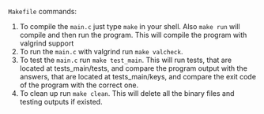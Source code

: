 <code>Makefile</code> commands:
<ol>
  <li> To compile the <code>main.c</code> just type <code>make</code> in your shell. Also <code>make run</code> will
    compile and then run the program.
  This will compile the program with valgrind support </li>
  <li> To run the <code>main.c</code> with valgrind run <code>make valcheck</code>. </li>
  <li> To test the <code>main.c</code> run <code>make test_main</code>. This will run tests, that are located at
    tests_main/tests, and compare the program output with the answers, that are located at tests_main/keys, and compare
    the exit code of the program with the correct one. </li>
  <li> To clean up run <code>make clean</code>. This will delete all the binary files and testing outputs if existed. </li>
</ol>